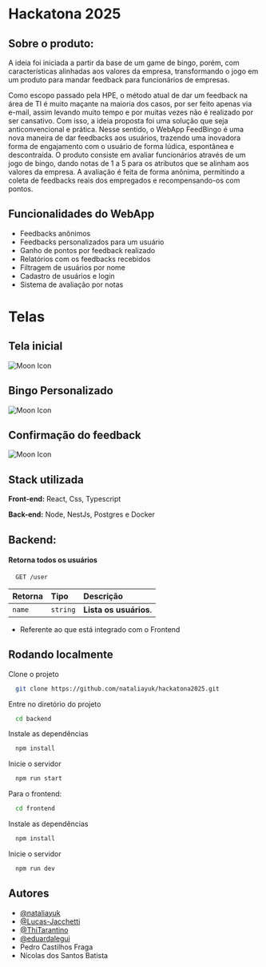 
# Hackatona 2025



## Sobre o produto:

A ideia foi iniciada a partir da base de um game de bingo, porém, com características alinhadas aos valores da empresa, transformando o jogo em um produto para mandar feedback para funcionários de empresas.

Como escopo passado pela HPE, o método atual de dar um feedback na área de TI é muito maçante na maioria dos casos, por ser feito apenas via e-mail, assim levando muito tempo e por muitas vezes não é realizado por ser cansativo. Com isso, a ideia proposta foi uma solução que seja anticonvencional e prática. Nesse sentido, o WebApp FeedBingo é uma nova maneira de dar feedbacks aos usuários, trazendo uma inovadora forma de engajamento com o usuário de forma lúdica, espontânea e descontraída. O produto consiste em avaliar funcionários através de um jogo de bingo, dando notas de 1 a 5 para os atributos que se alinham aos valores da empresa. A avaliação é feita de forma anônima, permitindo a coleta de feedbacks reais dos empregados e recompensando-os com pontos.

## Funcionalidades do WebApp

- Feedbacks anônimos
- Feedbacks personalizados para um usuário
- Ganho de pontos por feedback realizado
- Relatórios com os feedbacks recebidos
- Filtragem de usuários por nome
- Cadastro de usuários e login
- Sistema de avaliação por notas

# Telas

## Tela inicial

![Moon Icon](https://i.postimg.cc/5y5nm2sB/Whats-App-Image-2025-05-31-at-13-26-55.jpg)

## Bingo Personalizado

![Moon Icon](https://i.postimg.cc/9ffKFZJv/imagem-2025-05-31-133315346.png)

## Confirmação do feedback

![Moon Icon](https://i.postimg.cc/bJhn9HW5/Whats-App-Image-2025-05-31-at-13-26-50.jpg)



## Stack utilizada

**Front-end:** React, Css, Typescript

**Back-end:** Node, NestJs, Postgres e Docker


## Backend:

#### Retorna todos os usuários

```http
  GET /user
```

| Retorna   | Tipo       | Descrição                           |
| :---------- | :--------- | :---------------------------------- |
| `name` | `string` | **Lista os usuários**. |

* Referente ao que está integrado com o Frontend
## Rodando localmente

Clone o projeto

```bash
  git clone https://github.com/nataliayuk/hackatona2025.git
```

Entre no diretório do projeto

```bash
  cd backend
```

Instale as dependências

```bash
  npm install
```

Inicie o servidor

```bash
  npm run start
```

Para o frontend:

```bash
  cd frontend
```

Instale as dependências

```bash
  npm install
```

Inicie o servidor

```bash
  npm run dev
```


## Autores

- [@nataliayuk](https://www.github.com/nataliayuk)
- [@Lucas-Jacchetti](https://www.github.com/Lucas-Jacchetti)
- [@ThiTarantino](https://www.github.com/ThiTarantino)
- [@eduardalegui](https://www.github.com/eduardalegui)
- Pedro Castilhos Fraga
- Nícolas dos Santos Batista

